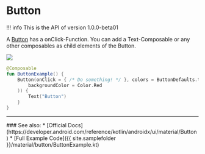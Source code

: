 # Button

!!! info
    This is the API of version 1.0.0-beta01

A [Button](https://developer.android.com/reference/kotlin/androidx/ui/material/package-summary#button) has a onClick-Function. You can add a Text-Composable or any other composables as child elements of the Button.

<p align="left">
  <img src ="{{ site.images }}/material/button/buttonExample.png"  />
</p>

```kotlin
@Composable
fun ButtonExample() {
    Button(onClick = { /* Do something! */ }, colors = ButtonDefaults.textButtonColors(
        backgroundColor = Color.Red
    )) {
        Text("Button")
    }
}
```


<hr>
### See also:
* [Official Docs](https://developer.android.com/reference/kotlin/androidx/ui/material/Button)
* [Full Example Code]({{ site.samplefolder }}/material/button/ButtonExample.kt)

